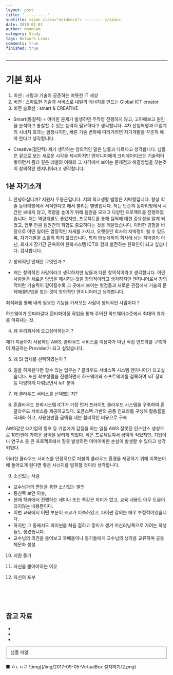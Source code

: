 ```yaml
---
layout: post
title: " -------- "
subtitle: <span class="evidence"> -------- </span>
date: 2018-01-01
author: NoonGam
category: Study
tags: Network Linux
comments: true
finished: true
---
```


---



# 기본 회사

1. 미션 : 사람과 기술이 공존하는 따뜻한 IT 세상
2. 비전 : 스마트한 기술과 서비스로 내일의 에너지를 만드는 Global ICT creator
3. 비전 슬로선 : smart & CREATIVE
- Smart(통찰력) = 어떠한 문제가 발생하면 무작정 진행하지 않고, 고민해보고 원인을 분석하고 통찰할 수 있는 능력이 필요하다고 생각합니다.
4차 산업혁명과 IT업계의 시너지 효과는 엄청나지만, 빠른 기술 변화에 따라가려면 자기개발을 꾸준히 해야 한다고 생각합니다.

- Creative(결단력)
제가 생각하는 창의적인 말은 남들과 다르다고 생각합니다. 남들은 겉으로 보는 새로운 시각을 제시하지만
엔지니어에게 크리에이티브는 기술력이 쌓이면서 좀더 깊은 레벨의 이해와 그 시각에서 보이는 문제점과 해결방법을 찾는것이 창의적인 엔지니어라고 생각합니다.


## 1분 자기소개



1. 안녕하십니까? 지원자 우동근입니다. 저의 학교생활 별명은 지박령입니다.
항상 학술 동아리방에서 서식한다고 해서 불리는 별명입니다. 저는 단순히 동아리방에서 시간만 보내지 않고, 역량을 높이기 위해 팀원을 모으고 다양한 프로젝트를 진행하였습니다.
저는 역량개발도 좋았지만, 프로젝트를 통해 팀웍에 대한 중요성을 알게 되었고, 업무 만큼 팀원간의 화합도 중요하다는 것을 깨달았습니다.
이러한 경험을 바탕으로 어떤 일이든 열정적인 자세를 가지고, 오랫동안 회사의 지박령이 될 수 있도록, 자기개발을 소홀히 하지 않겠습니다.
특히 밤늦게까지 회사에 남는 지박령이 아닌, 회사에 장기간 근속하여 한화시스템 ICT와 함께 발전하는 한화인이 되고 싶습니다. 감사합니다.



3. 창의적인 인재란 무엇인가 ?
- 저는 창의적인 사람이라고 생각하지만 남들과 다른 창의적이라고 생각합니다. 어떤사람들은 새로운 방법을 제시하는것을 창의적이라고 생각하지만 엔지니어로서 창의적이란
기술력이 깊어질수록 그 곳에서 보이는 헛점들과 새로운 관점에서 기술의 문제해결방법을 찾는 것이 창의적인 엔지니어라고 생각합니다.


최적화를 통해 내게 필요한 기능을 가져오는 사람이 창의적인 사람이다 ?

하드웨어가 못따라갈때 옵티마이징 작업을 통해 주어진 하드웨어수준에서 최대의 효과를 이뤄내는 것.




4. 왜 우리회사에 오고싶어하는지 ?

제가 지금까지 사용하던 AWS, 클라우드 서비스를 이용자가 아닌 직접 인프라를 구축하여 제공하는 Provider가 되고 싶었습니다.


5. 왜 SI 업체를 선택하였는지 ?


6. 일을 하게된다면 할수 있는 업무는 ?
클라우드 서비스쪽 시스템 엔지니어가 되고싶습니다.
또한 학부생활을 진행하면서 하드웨어와 소프트웨어를 접목하여 IoT 장비 등 다양하게 다뤄보면서 IoT 분야

7. 왜 클라우드 서비스를 선택했는지?


8. 혼클라우드
한화시스템 ICT가 가장 먼저 프라이빗 클라우드 시스템을 구축하여 혼클라우드 서비스를 제공하고있다.
오픈스택 기반의 공통 인프라를 구성해 활용률을 극대화 하고, 사용한만큼 금액을 내는 합리적인 비용으로 구축

AWS같은 대기업의 횡포 등 기업에게 갑질을 하는 일들
AWS 잘못된 인스턴스 생성으로 10만원에 가까운 금액을 날리게 되었다. 작은 프로젝트여서 금액이 적었지만, 기업이나 연구소 등 큰 프로젝트에서 잘못 발생하면 어마어마한
손실이 발생할 수 있다고 생각되었다.

이러한 클라우드 서비스를 안정적으로 퍼블릭 클라우드 환경을 제공하기 위해 이쪽분야에 들어오게 된다면 좋은 시너지를 발휘할 것이라 생각합니다.



9. 소신있는 사람
- 교수님과의 면담을 통한 소신있는 발언
- 통신쪽 보안 이슈,
- 현재 학과에서 진행하는 세미나 또는 특강은 의미가 없고, 교육 내용도 아무 도움이 되지않는 내용뿐이다.
- 이번 교육에서 어떤 부분이 조교가 미숙하였고, 파이썬 강의는 매우 부정적이였습니다.
- 하지만 그 중에서도 파이썬을 처음 접하고 흥미가 생겨 머신러닝쪽으로 가려는 학생들도 생겼습니다.
- 교수님의 의견을 들어보고 후배들이나 동기들에게 교수님의 생각을 교류하며 공동체문화 생성.





10. 지원 동기


11. 자신을 뽑아야하는 이유


12. 자신의 포부



<br><br><br>

## 참고 자료
*
*
*
<fieldset id="gpg-fieldset">
 샘플 파일
</fieldset>

■ ㅇㄴㅁㄹ
![img](/img/2017-09-05-VirtualBox 설치하기/2.png)
